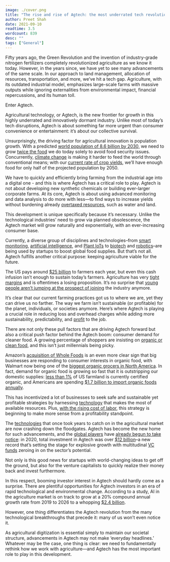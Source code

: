 ```yaml
---
image: ./cover.png
title: "The rise and rise of Agtech: the most underrated tech revolution of the 21st century"
author: Preet Shah
date: 2021-09-10
readtime: 3.5
wordcount: 839
desc: ""
tags: ["General"]
---
```


Fifty years ago, the Green Revolution and the invention of industry-grade nitrogen fertilizers completely revolutionized agriculture as we know it today. However, in the years since, we have yet to see many advancements of the same scale. In our approach to land management, allocation of resources, transportation, and more, we’ve hit a tech gap. Agriculture, with its outdated industrial model, emphasizes large-scale farms with massive outputs while ignoring externalities from environmental impact, financial repercussions, and its human toll.

Enter Agtech.

Agricultural technology, or Agtech, is the new frontier for growth in this highly underrated and innovatively dormant industry. Unlike most of today’s tech disruptions, Agtech is about something far more urgent than consumer convenience or entertainment: it’s about our collective survival.

Unsurprisingly, the driving factor for agricultural innovation is population growth. With a predicted [world population of 8.6 billion by 2030,](https://www.un.org/development/desa/en/news/population/world-population-prospects-2017.html) we need to grow [twice the food](https://www.weforum.org/agenda/2019/02/why-the-agtech-boom-isn-t-your-typical-tech-disruption/) we do today solely to avoid food security issues. Concurrently, [climate change](https://www.wfp.org/climate-change/climate-impacts) is making it harder to feed the world through conventional means; with our [current rate of crop yields](http://journals.plos.org/plosone/article%3Fid%3D10.1371/journal.pone.0066428), we’ll have enough food for only half of the projected population by 2050.

We have to quickly and efficiently bring farming from the industrial age into a digital one - and this is where Agtech has a critical role to play. Agtech is not about developing new synthetic chemicals or building ever-larger corporate farms. At its core, Agtech is about using advanced monitoring and data analysis to do more with less—to find ways to increase yields without burdening already [overtaxed resources](https://pubs.er.usgs.gov/publication/70212882), such as water and land.

This development is unique specifically because it’s necessary. Unlike the technological industries’ need to grow via planned obsolescence, the Agtech market will grow naturally and exponentially, with an ever-increasing consumer base.

Currently, a diverse group of disciplines and technologies–from [smart monitoring](https://hortau.com/), [artificial intelligence](https://bluerivertechnology.com/), and [Plant IoTs](https://www.phytech.com/) to [biotech](https://www.cainthus.com/) and [robotics](https://www.cropx.com/)–are being used by startups to boost global food supplies. But that’s not all. Agtech fulfills another critical purpose: keeping agriculture viable for the future.

The US pays around [$25 billion](https://www.thoughtco.com/us-farm-subsidies-3325162) to farmers each year, but even this cash infusion isn’t enough to sustain today’s farmers. Agriculture has very [tight margins](https://www.farmprogress.com/grapes/rising-labor-costs-eat-table-grape-farms-profits) and is oftentimes a losing proposition. It’s no surprise that [young people aren’t jumping at the prospect of joining](https://www.bloomberg.com/news/articles/2021-06-26/u-k-faces-food-shortages-as-worker-scarcity-gets-worse) the industry anymore.

It’s clear that our current farming practices got us to where we are, yet they can drive us no farther. The way we farm isn’t sustainable (or profitable) for the planet, individuals, or societies anymore. Here’s where Agtech is playing a crucial role in reducing loss and overhead charges while adding more sustainability, predictability, and [profit](https://www.forbes.com/sites/louiscolumbus/2021/02/17/10-ways-ai-has-the-potential-to-improve-agriculture-in-2021/?sh=7f35731c7f3b) to the job.

There are not only these pull factors that are driving Agtech forward but also a critical push factor behind the Agtech boom: consumer demand for cleaner food. A growing percentage of shoppers are insisting on [organic or clean food](https://www.naturalproductsinsider.com/regulatory/consumer-interest-organic-food-rises), and this isn’t just millennials being picky.

Amazon’s [acquisition of Whole Foods](https://www.nytimes.com/2017/06/16/business/dealbook/amazon-whole-foods.html) is an even more clear sign that big businesses are responding to consumer interests in organic food, with Walmart now being one of the [biggest organic grocers in North America](https://www.thebalancesmb.com/organic-retailers-in-north-america-2011-2538129). In fact, demand for organic food is growing so fast that it is outstripping our domestic supplies: [less than 1%](https://www.organicconsumers.org/news/demand-organic-food-growing-faster-domestic-supply#:~:text=Once%20a%20net%20exporter%20of,about%208%2Dto%2D1.) of US farmland is currently certified organic, and Americans are spending [$1.7 billion to import organic foods annually](https://theorganicreport.com/us-organic-worldwide-new-report-analyzes-organic-imports-and-exports-through-2016).

This has incentivized a lot of businesses to seek safe and sustainable yet profitable strategies by harnessing [technology](https://www.pwc.com/us/en/tech-effect/emerging-tech/essential-eight-technologies.html) that makes the most of available resources. Plus, [with the rising cost of labor](https://www.agdaily.com/technology/the-data-is-in-agtech-is-big-and-will-keep-growing/), this strategy is beginning to make more sense from a profitability standpoint.

The [technologies](https://www.wsj.com/articles/fertilizer-startup-pivot-bio-shows-deep-tech-investing-can-yield-social-benefits-vc-backer-says-11626889964?mod=djemSustainableBusinessPro&tpl=sb) that once took years to catch on in the agricultural market are now crashing down the floodgates. Agtech has become the new home for such advancements, and the [global players](https://www.forbes.com/sites/outofasia/2018/01/16/how-the-agtech-investment-boom-will-create-a-wave-of-agriculture-unicorns/) have [already begun to take notice](https://unicorn-nest.com/funds/investment-corporation-of-dubai-icd/): in 2020, total investment in Agtech was over [$12 billion](https://www.specialtyfood.com/news/article/food-agtech-investments-near-12-billion-2020/)–a new record that’s setting the stage for explosive growth with multitudinal [VC funds](https://www.cbinsights.com/research/agriculture-tech-top-investors/) zeroing in on the sector’s potential.

Not only is this good news for startups with world-changing ideas to get off the ground, but also for the venture capitalists to quickly realize their money back and invest furthermore.

In this respect, booming investor interest in Agtech should hardly come as a surprise. There are plentiful opportunities for Agtech investors in an era of rapid technological and environmental change. According to a study, AI in the agriculture market is on track to grow at a 20% compound annual growth rate from 2019 to 2026 to a whopping [$2.4 billion](https://www.globenewswire.com/news-release/2021/01/12/2156893/0/en/Global-AI-in-Agriculture-Market-Size-Share-Estimated-to-Reach-USD-2-400-million-by-2026-Facts-Factors.html).

However, one thing differentiates the Agtech revolution from the many technological breakthroughs that precede it: many of us won’t even notice it.

As agricultural digitization is essential simply to maintain our societal structure, advancements in Agtech may not make ‘everyday headlines.’ Whatever may be the case, one thing is clear: we need to fundamentally rethink how we work with agriculture—and Agtech has the most important role to play in this development.
